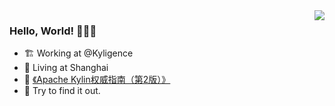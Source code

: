 <img align="right" src="https://github-readme-stats.vercel.app/api?username=elkan1788&show_icons=true&icon_color=CE1D2D&text_color=718096&bg_color=ffffff&hide_title=true" />

### Hello, World! :tada::tada::tada:

- :building_construction: Working at @Kyligence
- :house_with_garden: Living at Shanghai
- :orange_book: [《Apache Kylin权威指南（第2版）》](https://item.m.jd.com/product/12566389.html)
- :monocle_face: Try to find it out.


<!--
**elkan1788/elkan1788** is a ✨ _special_ ✨ repository because its `README.md` (this file) appears on your GitHub profile.

Here are some ideas to get you started:

- 🔭 I’m currently working on ...
- 🌱 I’m currently learning ...
- 👯 I’m looking to collaborate on ...
- 🤔 I’m looking for help with ...
- 💬 Ask me about ...
- 📫 How to reach me: ...
- 😄 Pronouns: ...
- ⚡ Fun fact: ...
-->
